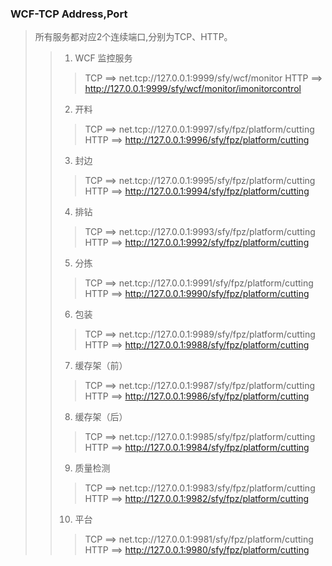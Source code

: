 ﻿### WCF-TCP Address,Port
> 所有服务都对应2个连续端口,分别为TCP、HTTP。
>> 1. WCF 监控服务
>>> TCP ==> net.tcp://127.0.0.1:9999/sfy/wcf/monitor
>>> HTTP ==> http://127.0.0.1:9999/sfy/wcf/monitor/imonitorcontrol
>>> 
>> 2. 开料
>>> TCP ==> net.tcp://127.0.0.1:9997/sfy/fpz/platform/cutting
>>> HTTP ==> http://127.0.0.1:9996/sfy/fpz/platform/cutting
>>> 
>> 3. 封边
>>> TCP ==> net.tcp://127.0.0.1:9995/sfy/fpz/platform/cutting
>>> HTTP ==> http://127.0.0.1:9994/sfy/fpz/platform/cutting
>>> 
>> 4. 排钻
>>> TCP ==> net.tcp://127.0.0.1:9993/sfy/fpz/platform/cutting
>>> HTTP ==> http://127.0.0.1:9992/sfy/fpz/platform/cutting
>>> 
>> 5. 分拣
>>> TCP ==> net.tcp://127.0.0.1:9991/sfy/fpz/platform/cutting
>>> HTTP ==> http://127.0.0.1:9990/sfy/fpz/platform/cutting
>>> 
>> 6. 包装
>>> TCP ==> net.tcp://127.0.0.1:9989/sfy/fpz/platform/cutting
>>> HTTP ==> http://127.0.0.1:9988/sfy/fpz/platform/cutting
>>> 
>> 7. 缓存架（前）
>>> TCP ==> net.tcp://127.0.0.1:9987/sfy/fpz/platform/cutting
>>> HTTP ==> http://127.0.0.1:9986/sfy/fpz/platform/cutting
>>> 
>> 8. 缓存架（后）
>>> TCP ==> net.tcp://127.0.0.1:9985/sfy/fpz/platform/cutting
>>> HTTP ==> http://127.0.0.1:9984/sfy/fpz/platform/cutting
>>> 
>> 9. 质量检测
>>> TCP ==> net.tcp://127.0.0.1:9983/sfy/fpz/platform/cutting
>>> HTTP ==> http://127.0.0.1:9982/sfy/fpz/platform/cutting
>> 10. 平台
>>> TCP ==> net.tcp://127.0.0.1:9981/sfy/fpz/platform/cutting
>>> HTTP ==> http://127.0.0.1:9980/sfy/fpz/platform/cutting
